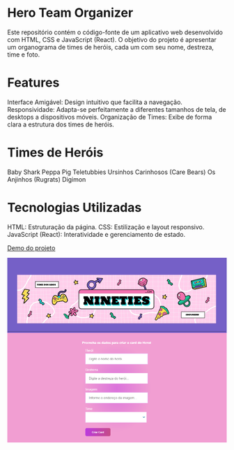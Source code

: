 # Hero Team Organizer
Este repositório contém o código-fonte de um aplicativo web desenvolvido com HTML, CSS e JavaScript (React). O objetivo do projeto é apresentar um organograma de times de heróis, cada um com seu nome, destreza, time e foto.

# Features
Interface Amigável: Design intuitivo que facilita a navegação.
Responsividade: Adapta-se perfeitamente a diferentes tamanhos de tela, de desktops a dispositivos móveis.
Organização de Times: Exibe de forma clara a estrutura dos times de heróis.

# Times de Heróis
Baby Shark
Peppa Pig
Teletubbies
Ursinhos Carinhosos (Care Bears)
Os Anjinhos (Rugrats)
Digimon

# Tecnologias Utilizadas
HTML: Estruturação da página.
CSS: Estilização e layout responsivo.
JavaScript (React): Interatividade e gerenciamento de estado.

[Demo do projeto](https://projeto-organo-heroes.vercel.app/)

![Capa projeto](https://github.com/rafaelafae/projeto-organo-heroes/blob/main/public/image/capa-projeto.png)

